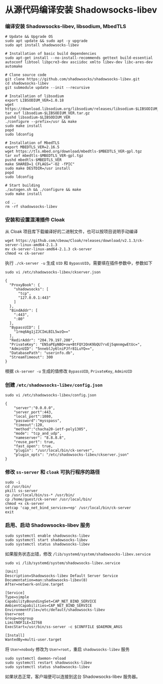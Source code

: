 # 从源代码编译安装 Shadowsocks-libev

### 编译安装 Shadowsocks-libev, libsodium, MbedTLS
```
# Update && Upgrade OS
sudo apt update && sudo apt -y upgrade
sudo apt install shadowsocks-libev

# Installation of basic build dependencies
sudo apt-get install --no-install-recommends gettext build-essential autoconf libtool libpcre3-dev asciidoc xmlto libev-dev libc-ares-dev automake

# Clone source code
git clone https://github.com/shadowsocks/shadowsocks-libev.git
cd shadowsocks-libev
git submodule update --init --recursive

# Installation of libsodium
export LIBSODIUM_VER=1.0.18
wget https://download.libsodium.org/libsodium/releases/libsodium-$LIBSODIUM_VER.tar.gz
tar xvf libsodium-$LIBSODIUM_VER.tar.gz
pushd libsodium-$LIBSODIUM_VER
./configure --prefix=/usr && make
sudo make install
popd
sudo ldconfig

# Installation of MbedTLS
export MBEDTLS_VER=2.16.5
wget https://tls.mbed.org/download/mbedtls-$MBEDTLS_VER-gpl.tgz
tar xvf mbedtls-$MBEDTLS_VER-gpl.tgz
pushd mbedtls-$MBEDTLS_VER
make SHARED=1 CFLAGS="-O2 -fPIC"
sudo make DESTDIR=/usr install
popd
sudo ldconfig

# Start building
./autogen.sh && ./configure && make
sudo make install

cd ..
rm -rf shadowsocks-libev
```

### 安装和设置混淆插件 Cloak

从 Cloak 项目库下载编译好的二进制文件，也可以按项目说明手动编译

```
wget https://github.com/cbeuw/Cloak/releases/download/v2.1.3/ck-server-linux-amd64-2.1.3
mv ck-server-linux-amd64-2.1.3 ck-server
chmod +x ck-server
```

执行 ```./ck-server -u``` 生成 ```UID``` 和 ```BypassUID```，需要填在插件参数中，参数如下

```
sudo vi /etc/shadowsocks-libev/ckserver.json

{
  "ProxyBook": {
    "shadowsocks": [
      "tcp",
      "127.0.0.1:443"
    ]
  },
  "BindAddr": [
    ":443",
    ":80"
  ],
  "BypassUID": [
    "1rmq6Ag1jZJCImLBIL5wzQ=="
  ],
  "RedirAddr": "204.79.197.200",
  "PrivateKey": "EN5aPEpNBO+vw+BtFQY2OnK9bQU7rvEj5qmnmgwEtUc=",
  "AdminUID": "5nneblJy6lniPJfr81LuYQ==",
  "DatabasePath": "userinfo.db",
  "StreamTimeout": 300
}
```
根据 ```ck-server -u``` 生成的值修改 ```BypassUID```, ```PrivateKey```, ```AdminUID```

### 创建 ```/etc/shadowsocks-libev/config.json```

```
sudo vi /etc/shadowsocks-libev/config.json

{
    "server":"0.0.0.0",
    "server_port":443,
    "local_port":1080,
    "password":"mysspass",
    "timeout":120,
    "method":"chacha20-ietf-poly1305",
    "mode": "tcp_and_udp",
    "nameserver": "8.8.8.8",
    "reuse_port": true,
    "fast_open": true,
    "plugin": "/usr/local/bin/ck-server",
    "plugin_opts": "/etc/shadowsocks-libev/ckserver.json"
}
```

### 修改 ```ss-server``` 和 ```cloak``` 可执行程序的路径

```
sudo -i
cd /usr/bin/
pkill ss-server
cp /usr/local/bin/ss-* /usr/bin/
cp /home/guest/ck-server /usr/local/bin/
chmod +x ck-server
setcap 'cap_net_bind_service=+ep' /usr/local/bin/ck-server
exit
```

### 启用、启动 Shadowsocks-libev 服务

```
sudo systemctl enable shadowsocks-libev
sudo systemctl start shadowsocks-libev
sudo systemctl status shadowsocks-libev
```
如果服务状态出错，修改 ```/lib/systemd/system/shadowsocks-libev.service```

```
sudo vi /lib/systemd/system/shadowsocks-libev.service

[Unit]
Description=Shadowsocks-libev Default Server Service
Documentation=man:shadowsocks-libev(8)
After=network-online.target

[Service]
Type=simple
CapabilityBoundingSet=CAP_NET_BIND_SERVICE
AmbientCapabilities=CAP_NET_BIND_SERVICE
EnvironmentFile=/etc/default/shadowsocks-libev
User=root
Group=nogroup
LimitNOFILE=32768
ExecStart=/usr/bin/ss-server -c $CONFFILE $DAEMON_ARGS

[Install]
WantedBy=multi-user.target
```

将 ```User=nobody``` 修改为 ```User=root```，重启 ```shadowsocks-libev``` 服务

```
sudo systemctl daemon-reload
sudo systemctl restart shadowsocks-libev
sudo systemctl status shadowsocks-libev
```

如果状态正常，客户端便可以连接到这台 Shadowsocks-libev 服务器。
